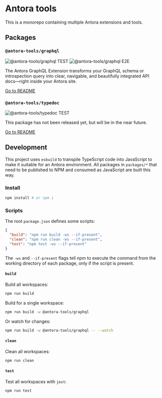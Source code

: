 # Antora tools

This is a monorepo containing multiple Antora extensions and tools.

## Packages

### `@antora-tools/graphql`

![@antora-tools/graphql TEST](https://github.com/markopostma/antora-tools/actions/workflows/graphql-test.yml/badge.svg?branch=main)
![@antora-tools/graphql E2E](https://github.com/markopostma/antora-tools/actions/workflows/graphql-e2e.yml/badge.svg?branch=main)

The Antora GraphQL Extension transforms your GraphQL schema or introspection query into clear, navigable, and beautifully integrated API docs—right inside your Antora site.

[Go to README](https://github.com/markopostma/antora-tools/tree/main/packages/graphql)

### `@antora-tools/typedoc`

![@antora-tools/typedoc TEST](https://github.com/markopostma/antora-tools/actions/workflows/typedoc-test.yml/badge.svg?branch=main)

This package has not been released yet, but will be in the near future.

[Go to README](https://github.com/markopostma/antora-tools/tree/main/packages/typedoc)

## Development

This project uses `esbuild` to transpile TypeScript code into JavaScript to make it suitable for an Antora environment. All packages in `packages/*` that need to be published to NPM and consumed as JavaScript are built this way.

### Install

```bash
npm install # or npm i
```

### Scripts

The root `package.json` defines some scripts:

```json
{
  "build": "npm run build -ws --if-present",
  "clean": "npm run clean -ws --if-present",
  "test": "npm test -ws --if-present"
}
```

The `-ws` and `--if-present` flags tell npm to execute the command from the working directory of each package, only if the script is present.

#### `build`

Build all workspaces:

```bash
npm run build
```

Build for a single workspace:

```bash
npm run build -w @antora-tools/graphql
```

Or watch for changes:

```bash
npm run build -w @antora-tools/graphql -- --watch
```

#### `clean`

Clean all workspaces:

```bash
npm run clean
```

#### `test`

Test all workspaces with `jest`:

```bash
npm run test
```
